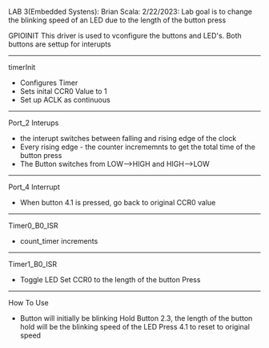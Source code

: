 LAB 3(Embedded Systens):
Brian Scala:
2/22/2023:
Lab goal is to change the blinking speed of an LED due to the length of the button press




GPIOINIT 
This driver is used to vconfigure the buttons and LED's. Both buttons are settup for interupts

------------------------------------------------------------------------------------------------

timerInit
- Configures Timer
- Sets inital CCR0 Value to 1
- Set up ACLK as continuous
------------------------------------------------------------------------------------------------
Port_2 Interups
- the interupt switches between falling and rising edge of the clock
- Every rising edge - the counter incrememnts to get the total time of the button press
- The Button switches from LOW-->HIGH and HIGH-->LOW
---------------------------------------------------------------------------------------------------
Port_4 Interrupt
- When button 4.1 is pressed, go back to original CCR0 value
---------------------------------------------------------------------------------------------------
Timer0_B0_ISR
- count_timer increments
---------------------------------------------------------------------------------------------------
Timer1_B0_ISR
- Toggle LED
Set CCR0 to the length of the button Press
---------------------------------------------------------------------------------------------------
How To Use
- Button will initially be blinking
Hold Button 2.3, the length of the button hold will be the blinking speed of the LED
Press 4.1 to reset to original speed
